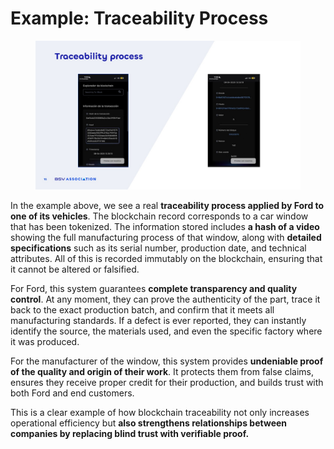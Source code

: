 # Example: Traceability Process

<figure><img src="../../../.gitbook/assets/Slide15.jpg" alt=""><figcaption></figcaption></figure>

In the example above, we see a real **traceability process applied by Ford to one of its vehicles**. The blockchain record corresponds to a car window that has been tokenized. The information stored includes **a hash of a video** showing the full manufacturing process of that window, along with **detailed specifications** such as its serial number, production date, and technical attributes. All of this is recorded immutably on the blockchain, ensuring that it cannot be altered or falsified.

For Ford, this system guarantees **complete transparency and quality control**. At any moment, they can prove the authenticity of the part, trace it back to the exact production batch, and confirm that it meets all manufacturing standards. If a defect is ever reported, they can instantly identify the source, the materials used, and even the specific factory where it was produced.

For the manufacturer of the window, this system provides **undeniable proof of the quality and origin of their work**. It protects them from false claims, ensures they receive proper credit for their production, and builds trust with both Ford and end customers.&#x20;

This is a clear example of how blockchain traceability not only increases operational efficiency but **also strengthens relationships between companies by replacing blind trust with verifiable proof.**
